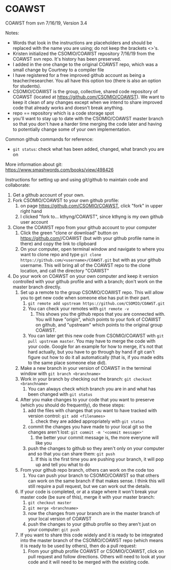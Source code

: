 # COAWST
COAWST from svn 7/16/19, Version 3.4

Notes:
* Words that look <like this> in the instructions are placeholders and should be replaced with the name you are using; do not keep the brackets <>'s.
* Kristen initialized the CSOMIO/COAWST repository 7/16/19 from the COAWST svn repo. It's history has been preserved.
* I added in the one change to the original COAWST repo, which was a small change by Courtney to a compiler file
* I have registered for a free improved github account as being a teacher/researcher. You all have this option too (there is also an option for students).
* CSOMIO/COAWST is the group, collective, shared code repository of COAWST (located at https://github.com/CSOMIO/COAWST). We want to keep it clean of any changes except when we intend to share improved code that already works and doesn't break anything.
* repo == repository which is a code storage spot
* you'll want to stay up to date with the CSOMIO/COAWST master branch so that you don't have a harder time merging the code later and having to potentially change some of your own implementation.

Common github commands for reference:
* `git status`: check what has been added, changed, what branch you are on


More information about git: https://www.smashwords.com/books/view/498426

Instructions for setting up and using git/github to maintain code and collaborate:
1. Get a github account of your own.
2. Fork CSOMIO/COAWST to your own github profile:
    1. on page https://github.com/CSOMIO/COAWST, click "fork" in upper right hand
    2. I clicked "fork to...  kthyng/COAWST", since kthyng is my own github user account
3. Clone the COAWST repo from your github account to your computer
    1. Click the green "clone or download" button on https://github.com/<username>/COAWST (but with your github profile name in there) and copy the link to clipboard
    2. On your computer, open terminal window and navigate to where you want to clone repo and type `git clone https://github.com/<username>/COAWST.git` but with <username> as your github username. This will bring all of the COAWST repo to the clone location, and call the directory "COAWST"
4. Do your work on COAWST on your own computer and keep it version controlled with your github profile and with a branch; don't work on the master branch directly.
    1. Set up a remote to the group CSOMIO/COAWST repo. This will allow you to get new code when someone else has put in their part.
        1. `git remote add upstream https://github.com/CSOMIO/COAWST.git`
        2. You can check your remotes with `git remote -v`
            1. This shows you the github repos that you are connected with. You will have "origin", which points to your fork of COAWST on github, and "upstream" which points to the original group COAWST.
        3. You can later get this new code from CSOMIO/COAWST with `git pull upstream master`. You may have to merge the code with your code. Google for an example for how to merge, it's not that hard actually, but you have to go through by hand if git can't figure out how to do it all automatically (that is, if you made edits to the same place someone else did).
    2. Make a new branch in your version of COAWST in the terminal window with `git branch <branchname>`
    3. Work in your branch by checking out the branch: `git checkout <branchname>`
        1. You can always check which branch you are in and what has been changed with `git status`
    4. After you make changes to your code that you want to preserve (which you should do frequently), do these steps:
        1. add the files with changes that you want to have tracked with version control: `git add <filenames>`
            1. check they are added appropriately with `git status`
        2. commit the changes you have made to your local git so the changes aren't lost: `git commit -m '<commit message>'`
            1. the better your commit message is, the more everyone will like you
        3. push the changes to github so they aren't only on your computer and so that you can share them: `git push`
            1. If this is the first time you are pushing your branch, it will pop up and tell you what to do
    5. From your github repo branch, others can work on the code too
        1. You can push your branch to CSOMIO/COAWST so that others can work on the same branch if that makes sense. I think this will still require a pull request, but we can work out the details.
    6. If your code is completed, or at a stage where it won't break your master code (be sure of this), merge it with your master branch:
        1. `git checkout master`
        2. `git merge <branchname>`
        3. now the changes from your branch are in the master branch of your local version of COAWST
        4. push the changes to your github profile so they aren't just on your computer: `git push`
    7. If you want to share this code widely and it is ready to be integrated into the master branch of the CSOMIO/COAWST repo (which means it is ready to be used by others), then do a pull request:
        1. From your github profile COAWST or CSOMIO/COAWST, click on pull request and follow directions. Others will need to look at your code and it will need to be merged with the existing code.
